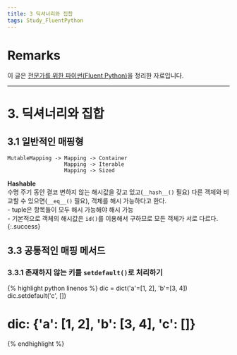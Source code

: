 ```yaml
---
title: 3 딕셔너리와 집합
tags: Study_FluentPython
---
```


# Remarks
이 글은 [전문가를 위한 파이썬(Fluent Python)](https://books.google.co.kr/books/about/%EC%A0%84%EB%AC%B8%EA%B0%80%EB%A5%BC_%EC%9C%84%ED%95%9C_%ED%8C%8C%EC%9D%B4%EC%8D%AC.html?id=NJpIDwAAQBAJ&printsec=frontcover&source=kp_read_button&redir_esc=y#v=onepage&q&f=false)을 정리한 자료입니다.

<!--more-->

---

# 3. 딕셔너리와 집합
## 3.1 일반적인 매핑형

    MutableMapping -> Mapping -> Container
                      Mapping -> Iterable
                      Mapping -> Sized


**Hashable**  
수명 주기 동안 결코 변하지 않는 해시값을 갖고 있고(`__hash__()` 필요) 다른 객체와 비교할 수 있으면(`__eq__()` 필요), 객체를 해시 가능하다고 한다. <br>- tuple은 항목들이 모두 해시 가능해야 해시 가능 <br>- 기본적으로 객체의 해시값은 `id()`를 이용해서 구하므로 모든 객체가 서로 다르다.
{:.success}


## 3.3 공통적인 매핑 메서드
### 3.3.1 존재하지 않는 키를 `setdefault()`로 처리하기

{% highlight python linenos %}
dic = dict('a'=[1, 2], 'b'=[3, 4])
dic.setdefault('c', [])

# dic: {'a': [1, 2], 'b': [3, 4], 'c': []}
{% endhighlight %}
